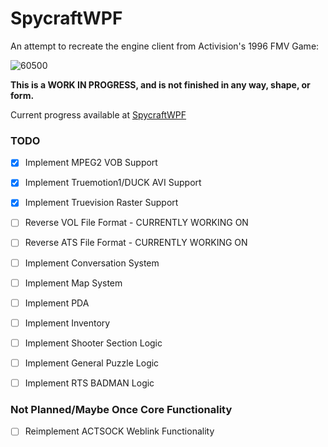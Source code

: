 # SpycraftWPF

An attempt to recreate the engine client from Activision's 1996 FMV Game:

![60500](https://github.com/user-attachments/assets/b04beabb-1985-45c0-af74-499a82156f75)


**This is a WORK IN PROGRESS, and is not finished in any way, shape, or form.**

Current progress available at <a href="https://www.github.com/sentrywasbored/SpycraftWPF"> SpycraftWPF </a>

### TODO

- [x] Implement MPEG2 VOB Support
- [x] Implement Truemotion1/DUCK AVI Support
- [x] Implement Truevision Raster Support
- [ ] Reverse VOL File Format - CURRENTLY WORKING ON
- [ ] Reverse ATS File Format - CURRENTLY WORKING ON
- [ ] Implement Conversation System
- [ ] Implement Map System
- [ ] Implement PDA
- [ ] Implement Inventory
- [ ] Implement Shooter Section Logic
- [ ] Implement General Puzzle Logic
- [ ] Implement RTS BADMAN Logic


### Not Planned/Maybe Once Core Functionality
- [ ] Reimplement ACTSOCK Weblink Functionality
